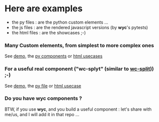 # Here are examples

 * the py files : are the python custom elements ...
 * the js files : are the rendered javascript versions (by **wyc**'s pytests)
 * the html files : are the showcases ;-)

### Many Custom elements, from simplest to more complex ones
See [demo](https://htmlpreview.github.io/?https://github.com/manatlan/wyc/blob/main/examples/many.html), the [py components](many.py) or [html usecases](many.html)

### For a useful real component ("wc-splyt" (similar to [wc-split](https://github.com/Giwi/wc-split))) ;-)
See [demo](https://htmlpreview.github.io/?https://github.com/manatlan/wyc/blob/main/examples/wcsplyt.html), the [py file](wcsplyt.py) or [html usecase](wcsplyt.html)

### Do you have wyc components ?
BTW, if you use **wyc**, and you build a useful component : let's share with me/us, and I will add it in that repo ...